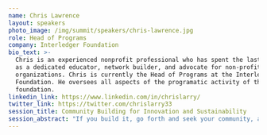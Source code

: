 ```yaml
---
name: Chris Lawrence
layout: speakers
photo_image: /img/summit/speakers/chris-lawrence.jpg
role: Head of Programs
company: Interledger Foundation
bio_text: >-
  Chris is an experienced nonprofit professional who has spent the last 15 years
  as a dedicated educator, network builder, and advocate for non-profit
  organizations. Chris is currently the Head of Programs at the Interledger
  Foundation. He oversees all aspects of the programatic activity of the
  foundation.
linkedin_link: https://www.linkedin.com/in/chrislarry/
twitter_link: https://twitter.com/chrislarry33
session_title: Community Building for Innovation and Sustainability
session_abstract: "If you build it, go forth and seek your community, and engage that community, then they will come. Community building is not a field of dreams, at least not in the way of the movie. It takes work and a welcoming, open approach to encourage innovation and invite your community to adopt the space as their own, experimenting with what is possible beyond what you’ve thought of. There is an art to it that takes more than just advertising dollars. Join us as we explore the fine art of community building, pitfalls to avoid, and approaches to consider."
---
```


